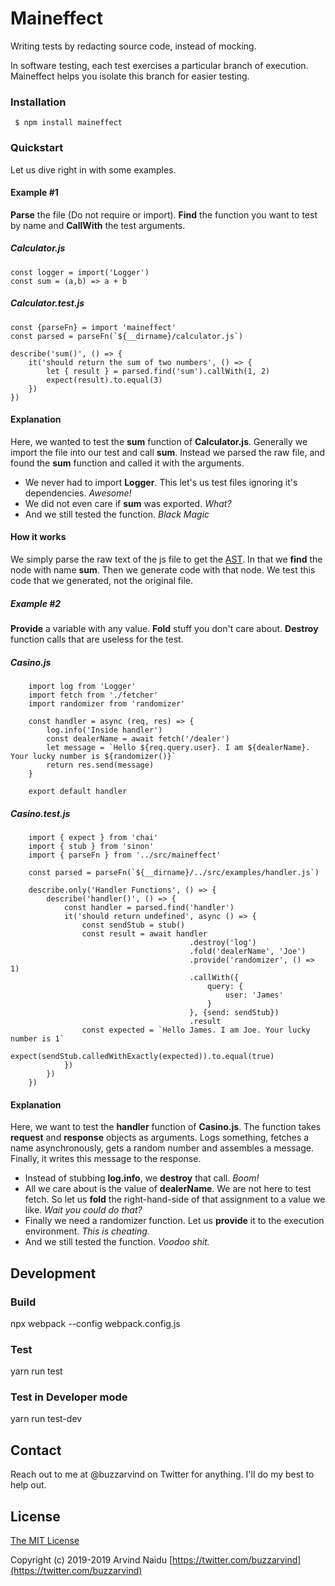 # Maineffect

Writing tests by redacting source code, instead of mocking.

In software testing, each test exercises a particular branch of execution. Maineffect helps you isolate this branch for easier testing.

### Installation

` $ npm install maineffect`

### Quickstart

Let us dive right in with some examples.

#### Example #1

**Parse** the file (Do not require or import). **Find** the function you want to test by name and **CallWith** the test arguments.

##### Calculator.js

	const logger = import('Logger')
	const sum = (a,b) => a + b

##### Calculator.test.js

	const {parseFn} = import 'maineffect'
	const parsed = parseFn(`${__dirname}/calculator.js`)

    describe('sum()', () => {
		it('should return the sum of two numbers', () => {
			let { result } = parsed.find('sum').callWith(1, 2)
			expect(result).to.equal(3)
		})
	})

#### Explanation
Here, we wanted to test the **sum** function of **Calculator.js**. Generally we import the file into our test and call **sum**. Instead we parsed the raw file, and found the **sum** function and called it with the arguments.

- We never had to import **Logger**. This let's us test files ignoring it's dependencies. *Awesome!*
- We did not even care if **sum** was exported. *What?*
- And we still tested the function. *Black Magic*

#### How it works
We simply parse the raw text of the js file to get the [AST](https://en.wikipedia.org/wiki/Abstract_syntax_tree "AST"). In that we **find** the node with name **sum**. Then we generate code with that node. We test this code that we generated, not the original file.

##### Example #2
**Provide** a variable with any value. **Fold** stuff you don't care about. **Destroy** function calls that are useless for the test.

##### Casino.js

		import log from 'Logger'
		import fetch from './fetcher'
		import randomizer from 'randomizer'

		const handler = async (req, res) => {
			log.info('Inside handler')
			const dealerName = await fetch('/dealer')
			let message = `Hello ${req.query.user}. I am ${dealerName}. Your lucky number is ${randomizer()}`
			return res.send(message)
		}

		export default handler

##### Casino.test.js

		import { expect } from 'chai'
		import { stub } from 'sinon'
		import { parseFn } from '../src/maineffect'

		const parsed = parseFn(`${__dirname}/../src/examples/handler.js`)

		describe.only('Handler Functions', () => {
			describe('handler()', () => {
				const handler = parsed.find('handler')
				it('should return undefined', async () => {
					const sendStub = stub()
					const result = await handler
											.destroy('log')
											.fold('dealerName', 'Joe')
											.provide('randomizer', () => 1)
											.callWith({
												query: {
													user: 'James'
												}
											}, {send: sendStub})
											.result
					const expected = `Hello James. I am Joe. Your lucky number is 1`
					expect(sendStub.calledWithExactly(expected)).to.equal(true)
				})
			})
		})

#### Explanation
Here, we want to test the **handler** function of **Casino.js**. The function takes **request** and **response** objects as arguments. Logs something, fetches a name asynchronously, gets a random number and assembles a message. Finally, it writes this message to the response.

- Instead of stubbing **log.info**, we **destroy** that call. *Boom!*
- All we care about is the value of **dealerName**. We are not here to test fetch. So let us **fold** the right-hand-side of that assignment to a value we like. *Wait you could do that?*
- Finally we need a randomizer function. Let us **provide** it to the execution environment. *This is cheating.*
- And we still tested the function. *Voodoo shit.*

## Development
### Build
npx webpack --config webpack.config.js

### Test
yarn run test

### Test in Developer mode
yarn run test-dev

## Contact
Reach out to me at @buzzarvind on Twitter for anything. I'll do my best to help out.

## License

[The MIT License](http://opensource.org/licenses/MIT)

Copyright (c) 2019-2019 Arvind Naidu [https://twitter.com/buzzarvind](https://twitter.com/buzzarvind)
